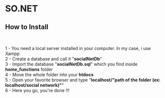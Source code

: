 # SO.NET
<h2>How to Install</h2><br>


<p>
  1 - You need a local server installed in your computer. In my case, i use Xampp <br>
  2 - Create a database and call it "<strong>socialNetDb</strong>" <br>
  3 - Import the database "<strong>socialNetDb.sql</strong>" which you find inside <strong>home_functions</strong> folder <br>
  4 - Move the whole folder into your <strong>htdocs</strong> <br>
  5 - Open your favorite browser and type "<strong>localhost/"path of the folder (ex: localhost/social network)"</strong>"<br>
  6 - Here you go, you're done !!!
</p>





